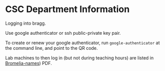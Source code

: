 # CSC Department Information

Logging into bragg.

Use google authenticator or ssh public-private key pair. 

To create or renew your google authenticator, run `google-authenticator` at the command line, and point to the QR code.

Lab machines to then log in (but not during teaching hours) are listed in [Bromelia-names](https://github.com/csc-department/info/blob/main/bromelia-names.pdf)) PDF.
